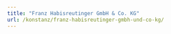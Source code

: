 ```yaml
---
title: "Franz Habisreutinger GmbH & Co. KG"
url: /konstanz/franz-habisreutinger-gmbh-und-co-kg/
---
```

